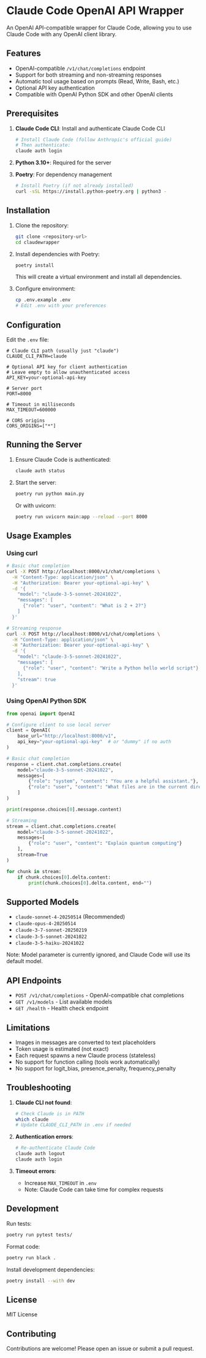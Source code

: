 # Claude Code OpenAI API Wrapper

An OpenAI API-compatible wrapper for Claude Code, allowing you to use Claude Code with any OpenAI client library.

## Features

- OpenAI-compatible `/v1/chat/completions` endpoint
- Support for both streaming and non-streaming responses
- Automatic tool usage based on prompts (Read, Write, Bash, etc.)
- Optional API key authentication
- Compatible with OpenAI Python SDK and other OpenAI clients

## Prerequisites

1. **Claude Code CLI**: Install and authenticate Claude Code CLI
   ```bash
   # Install Claude Code (follow Anthropic's official guide)
   # Then authenticate:
   claude auth login
   ```

2. **Python 3.10+**: Required for the server

3. **Poetry**: For dependency management
   ```bash
   # Install Poetry (if not already installed)
   curl -sSL https://install.python-poetry.org | python3 -
   ```

## Installation

1. Clone the repository:
   ```bash
   git clone <repository-url>
   cd claudewrapper
   ```

2. Install dependencies with Poetry:
   ```bash
   poetry install
   ```

   This will create a virtual environment and install all dependencies.

3. Configure environment:
   ```bash
   cp .env.example .env
   # Edit .env with your preferences
   ```

## Configuration

Edit the `.env` file:

```env
# Claude CLI path (usually just "claude")
CLAUDE_CLI_PATH=claude

# Optional API key for client authentication
# Leave empty to allow unauthenticated access
API_KEY=your-optional-api-key

# Server port
PORT=8000

# Timeout in milliseconds
MAX_TIMEOUT=600000

# CORS origins
CORS_ORIGINS=["*"]
```

## Running the Server

1. Ensure Claude Code is authenticated:
   ```bash
   claude auth status
   ```

2. Start the server:
   ```bash
   poetry run python main.py
   ```

   Or with uvicorn:
   ```bash
   poetry run uvicorn main:app --reload --port 8000
   ```

## Usage Examples

### Using curl

```bash
# Basic chat completion
curl -X POST http://localhost:8000/v1/chat/completions \
  -H "Content-Type: application/json" \
  -H "Authorization: Bearer your-optional-api-key" \
  -d '{
    "model": "claude-3-5-sonnet-20241022",
    "messages": [
      {"role": "user", "content": "What is 2 + 2?"}
    ]
  }'

# Streaming response
curl -X POST http://localhost:8000/v1/chat/completions \
  -H "Content-Type: application/json" \
  -H "Authorization: Bearer your-optional-api-key" \
  -d '{
    "model": "claude-3-5-sonnet-20241022",
    "messages": [
      {"role": "user", "content": "Write a Python hello world script"}
    ],
    "stream": true
  }'
```

### Using OpenAI Python SDK

```python
from openai import OpenAI

# Configure client to use local server
client = OpenAI(
    base_url="http://localhost:8000/v1",
    api_key="your-optional-api-key"  # or "dummy" if no auth
)

# Basic chat completion
response = client.chat.completions.create(
    model="claude-3-5-sonnet-20241022",
    messages=[
        {"role": "system", "content": "You are a helpful assistant."},
        {"role": "user", "content": "What files are in the current directory?"}
    ]
)

print(response.choices[0].message.content)

# Streaming
stream = client.chat.completions.create(
    model="claude-3-5-sonnet-20241022",
    messages=[
        {"role": "user", "content": "Explain quantum computing"}
    ],
    stream=True
)

for chunk in stream:
    if chunk.choices[0].delta.content:
        print(chunk.choices[0].delta.content, end="")
```

## Supported Models

- `claude-sonnet-4-20250514` (Recommended)
- `claude-opus-4-20250514`
- `claude-3-7-sonnet-20250219`
- `claude-3-5-sonnet-20241022`
- `claude-3-5-haiku-20241022`

Note: Model parameter is currently ignored, and Claude Code will use its default model.

## API Endpoints

- `POST /v1/chat/completions` - OpenAI-compatible chat completions
- `GET /v1/models` - List available models
- `GET /health` - Health check endpoint

## Limitations

- Images in messages are converted to text placeholders
- Token usage is estimated (not exact)
- Each request spawns a new Claude process (stateless)
- No support for function calling (tools work automatically)
- No support for logit_bias, presence_penalty, frequency_penalty

## Troubleshooting

1. **Claude CLI not found**:
   ```bash
   # Check Claude is in PATH
   which claude
   # Update CLAUDE_CLI_PATH in .env if needed
   ```

2. **Authentication errors**:
   ```bash
   # Re-authenticate Claude Code
   claude auth logout
   claude auth login
   ```

3. **Timeout errors**:
   - Increase `MAX_TIMEOUT` in `.env`
   - Note: Claude Code can take time for complex requests

## Development

Run tests:
```bash
poetry run pytest tests/
```

Format code:
```bash
poetry run black .
```

Install development dependencies:
```bash
poetry install --with dev
```

## License

MIT License

## Contributing

Contributions are welcome! Please open an issue or submit a pull request.